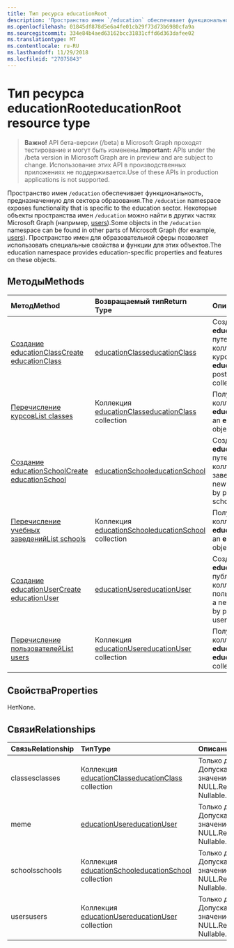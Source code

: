 ```yaml
---
title: Тип ресурса educationRoot
description: 'Пространство имен `/education` обеспечивает функциональность, предназначенную для сектора образования. '
ms.openlocfilehash: 01845df878d5e6a4fe01cb29f73d73b6980cfa9a
ms.sourcegitcommit: 334e84b4aed63162bcc31831cffd6d363dafee02
ms.translationtype: MT
ms.contentlocale: ru-RU
ms.lasthandoff: 11/29/2018
ms.locfileid: "27075843"
---
```

# <a name="educationroot-resource-type"></a><span data-ttu-id="fe2a7-103">Тип ресурса educationRoot</span><span class="sxs-lookup"><span data-stu-id="fe2a7-103">educationRoot resource type</span></span>

> <span data-ttu-id="fe2a7-104">**Важно!** API бета-версии (/beta) в Microsoft Graph проходят тестирование и могут быть изменены.</span><span class="sxs-lookup"><span data-stu-id="fe2a7-104">**Important:** APIs under the /beta version in Microsoft Graph are in preview and are subject to change.</span></span> <span data-ttu-id="fe2a7-105">Использование этих API в производственных приложениях не поддерживается.</span><span class="sxs-lookup"><span data-stu-id="fe2a7-105">Use of these APIs in production applications is not supported.</span></span>

<span data-ttu-id="fe2a7-106">Пространство имен `/education` обеспечивает функциональность, предназначенную для сектора образования.</span><span class="sxs-lookup"><span data-stu-id="fe2a7-106">The `/education` namespace exposes functionality that is specific to the education sector.</span></span> <span data-ttu-id="fe2a7-107">Некоторые объекты пространства имен `/education` можно найти в других частях Microsoft Graph (например, [users](user.md)).</span><span class="sxs-lookup"><span data-stu-id="fe2a7-107">Some objects in the `/education` namespace can be found in other parts of Microsoft Graph (for example, [users](user.md)).</span></span> <span data-ttu-id="fe2a7-108">Пространство имен для образовательной сферы позволяет использовать специальные свойства и функции для этих объектов.</span><span class="sxs-lookup"><span data-stu-id="fe2a7-108">The education namespace provides education-specific properties and features on these objects.</span></span>

## <a name="methods"></a><span data-ttu-id="fe2a7-109">Методы</span><span class="sxs-lookup"><span data-stu-id="fe2a7-109">Methods</span></span>

| <span data-ttu-id="fe2a7-110">Метод</span><span class="sxs-lookup"><span data-stu-id="fe2a7-110">Method</span></span>           | <span data-ttu-id="fe2a7-111">Возвращаемый тип</span><span class="sxs-lookup"><span data-stu-id="fe2a7-111">Return Type</span></span>    |<span data-ttu-id="fe2a7-112">Описание</span><span class="sxs-lookup"><span data-stu-id="fe2a7-112">Description</span></span>|
|:---------------|:--------|:----------|
|[<span data-ttu-id="fe2a7-113">Создание educationClass</span><span class="sxs-lookup"><span data-stu-id="fe2a7-113">Create educationClass</span></span>](../api/educationroot-post-classes.md) |[<span data-ttu-id="fe2a7-114">educationClass</span><span class="sxs-lookup"><span data-stu-id="fe2a7-114">educationClass</span></span>](educationclass.md)| <span data-ttu-id="fe2a7-115">Создание объекта **educationClass** путем публикации в коллекции курсов.</span><span class="sxs-lookup"><span data-stu-id="fe2a7-115">Create a new **educationClass** by posting to the classes collection.</span></span>|
|[<span data-ttu-id="fe2a7-116">Перечисление курсов</span><span class="sxs-lookup"><span data-stu-id="fe2a7-116">List classes</span></span>](../api/educationroot-list-classes.md) |<span data-ttu-id="fe2a7-117">Коллекция [educationClass](educationclass.md)</span><span class="sxs-lookup"><span data-stu-id="fe2a7-117">[educationClass](educationclass.md) collection</span></span>| <span data-ttu-id="fe2a7-118">Получение коллекции объектов **educationClass**.</span><span class="sxs-lookup"><span data-stu-id="fe2a7-118">Get an **educationClass** object collection.</span></span>|
|[<span data-ttu-id="fe2a7-119">Создание educationSchool</span><span class="sxs-lookup"><span data-stu-id="fe2a7-119">Create educationSchool</span></span>](../api/educationroot-post-schools.md) |[<span data-ttu-id="fe2a7-120">educationSchool</span><span class="sxs-lookup"><span data-stu-id="fe2a7-120">educationSchool</span></span>](educationschool.md)| <span data-ttu-id="fe2a7-121">Создание объекта **educationSchool** путем публикации в коллекции учебных заведений.</span><span class="sxs-lookup"><span data-stu-id="fe2a7-121">Create a new **educationSchool** by posting to the schools collection.</span></span>|
|[<span data-ttu-id="fe2a7-122">Перечисление учебных заведений</span><span class="sxs-lookup"><span data-stu-id="fe2a7-122">List schools</span></span>](../api/educationroot-list-schools.md) |<span data-ttu-id="fe2a7-123">Коллекция [educationSchool](educationschool.md)</span><span class="sxs-lookup"><span data-stu-id="fe2a7-123">[educationSchool](educationschool.md) collection</span></span>| <span data-ttu-id="fe2a7-124">Получение коллекции объектов **educationSchool**.</span><span class="sxs-lookup"><span data-stu-id="fe2a7-124">Get an **educationSchool** object collection.</span></span>|
|[<span data-ttu-id="fe2a7-125">Создание educationUser</span><span class="sxs-lookup"><span data-stu-id="fe2a7-125">Create educationUser</span></span>](../api/educationroot-post-users.md) |[<span data-ttu-id="fe2a7-126">educationUser</span><span class="sxs-lookup"><span data-stu-id="fe2a7-126">educationUser</span></span>](educationuser.md)| <span data-ttu-id="fe2a7-127">Создание **educationUser** путем публикации в коллекции пользователей.</span><span class="sxs-lookup"><span data-stu-id="fe2a7-127">Create a new **educationUser** by posting to the users collection.</span></span>|
|[<span data-ttu-id="fe2a7-128">Перечисление пользователей</span><span class="sxs-lookup"><span data-stu-id="fe2a7-128">List users</span></span>](../api/educationroot-list-users.md) |<span data-ttu-id="fe2a7-129">Коллекция [educationUser](educationuser.md)</span><span class="sxs-lookup"><span data-stu-id="fe2a7-129">[educationUser](educationuser.md) collection</span></span>| <span data-ttu-id="fe2a7-130">Получение коллекции объектов **educationUser**.</span><span class="sxs-lookup"><span data-stu-id="fe2a7-130">Get an **educationUser** object collection.</span></span>|

## <a name="properties"></a><span data-ttu-id="fe2a7-131">Свойства</span><span class="sxs-lookup"><span data-stu-id="fe2a7-131">Properties</span></span>
<span data-ttu-id="fe2a7-132">Нет</span><span class="sxs-lookup"><span data-stu-id="fe2a7-132">None.</span></span>

## <a name="relationships"></a><span data-ttu-id="fe2a7-133">Связи</span><span class="sxs-lookup"><span data-stu-id="fe2a7-133">Relationships</span></span>
| <span data-ttu-id="fe2a7-134">Связь</span><span class="sxs-lookup"><span data-stu-id="fe2a7-134">Relationship</span></span> | <span data-ttu-id="fe2a7-135">Тип</span><span class="sxs-lookup"><span data-stu-id="fe2a7-135">Type</span></span>   |<span data-ttu-id="fe2a7-136">Описание</span><span class="sxs-lookup"><span data-stu-id="fe2a7-136">Description</span></span>|
|:---------------|:--------|:----------|
|<span data-ttu-id="fe2a7-137">classes</span><span class="sxs-lookup"><span data-stu-id="fe2a7-137">classes</span></span>|<span data-ttu-id="fe2a7-138">Коллекция [educationClass](educationclass.md)</span><span class="sxs-lookup"><span data-stu-id="fe2a7-138">[educationClass](educationclass.md) collection</span></span>| <span data-ttu-id="fe2a7-p103">Только для чтения. Допускается значение NULL.</span><span class="sxs-lookup"><span data-stu-id="fe2a7-p103">Read-only. Nullable.</span></span>|
|<span data-ttu-id="fe2a7-141">me</span><span class="sxs-lookup"><span data-stu-id="fe2a7-141">me</span></span>|[<span data-ttu-id="fe2a7-142">educationUser</span><span class="sxs-lookup"><span data-stu-id="fe2a7-142">educationUser</span></span>](educationuser.md)| <span data-ttu-id="fe2a7-p104">Только для чтения. Допускается значение NULL.</span><span class="sxs-lookup"><span data-stu-id="fe2a7-p104">Read-only. Nullable.</span></span>|
|<span data-ttu-id="fe2a7-145">schools</span><span class="sxs-lookup"><span data-stu-id="fe2a7-145">schools</span></span>|<span data-ttu-id="fe2a7-146">Коллекция [educationSchool](educationschool.md)</span><span class="sxs-lookup"><span data-stu-id="fe2a7-146">[educationSchool](educationschool.md) collection</span></span>| <span data-ttu-id="fe2a7-p105">Только для чтения. Допускается значение NULL.</span><span class="sxs-lookup"><span data-stu-id="fe2a7-p105">Read-only. Nullable.</span></span>|
|<span data-ttu-id="fe2a7-149">users</span><span class="sxs-lookup"><span data-stu-id="fe2a7-149">users</span></span>|<span data-ttu-id="fe2a7-150">Коллекция [educationUser](educationuser.md)</span><span class="sxs-lookup"><span data-stu-id="fe2a7-150">[educationUser](educationuser.md) collection</span></span>| <span data-ttu-id="fe2a7-p106">Только для чтения. Допускается значение NULL.</span><span class="sxs-lookup"><span data-stu-id="fe2a7-p106">Read-only. Nullable.</span></span>|

<!-- uuid: 8fcb5dbc-d5aa-4681-8e31-b001d5168d79
2015-10-25 14:57:30 UTC -->
<!-- {
  "type": "#page.annotation",
  "description": "educationRoot resource",
  "keywords": "",
  "section": "documentation",
  "tocPath": ""
}-->